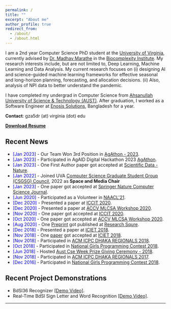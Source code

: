 ```yaml
---
permalink: /
title: ""
excerpt: "About me"
author_profile: true
redirect_from:
  - /about/
  - /about.html
---
```


I am a 2nd year Computer Science PhD student at the [University of Virginia](https://engineering.virginia.edu/departments/computer-science), currently advised by [Dr. Madhav Marathe](https://engineering.virginia.edu/faculty/madhav-marathe) in the [Biocomplexity Institute](https://biocomplexity.virginia.edu/). My research interests include, but are not limited to, Deep Learning, Machine Learning and Data Analysis. My current research focuses on (i) designing AI and science-guided machine learning frameworks for effective seasonal and long-horizon planning, forecasting, and allocation decisions. (ii) Also, analysis of NPI data to better understand the pandemic.

I have completed my undergrad in Computer Science from [Ahsanullah University of Science & Technology (AUST)](http://aust.edu/). After graduation, I worked as a Software Engineer at [Enosis Solutions](https://www.enosisbd.com/), Bangladesh for a year.

**Contact**: gza5dr (at) virginia (dot) edu

[**Download Resume**](https://oishee-hoque.github.io/files/Oishee_CV.pdf)

<!-- <a href="https://oishee-hoque.github.io/publications/"> <img src="https://oishee-hoque.github.io/images/pubs.png" alt="Publication Venues"
	title="Publication Venues" width="600" height="200"> </a> -->

## Recent News

- <span style="color:Blue"> [Jan 2023] </span> - Our Team Won 3rd Position in [AgAthon - 2023](https://badgr.com/public/assertions/wJZIOVeESRiBJDtn-tRj6g?identity__email=gza5dr@virginia.edu).
- <span style="color:Blue"> [Jan 2023] </span> - Participated in AgAID Digital Hackathon 2023 [AgAthon](https://badgr.com/public/assertions/wJZIOVeESRiBJDtn-tRj6g?identity__email=gza5dr@virginia.edu).
- <span style="color:Blue"> [Jan 2023] </span> - One First Author paper got accepted at [Scientific Data - Nature](https://www.nature.com/sdata/).
- <span style="color:Blue"> [Jan 2022] </span> - Joined UVA [Computer Science Graduate Student Group (CSGSG) Council](https://csgsg.org/), 2022 as **Space and Media Chair**
- <span style="color:Blue"> [Jan 2023] </span> - One paper got accepted at [Springer Nature Computer Science Journal](https://link.springer.com/article/10.1007/s42979-021-00690-w).
- <span style="color:Blue"> [Jun 2020] </span> - Participated as a Volunteer in [NAACL'21](https://2021.naacl.org).
- <span style="color:Blue"> [Dec 2020] </span> - Presented a paper at [ICCIT 2020](http://iccit.org.bd/2020/).
- <span style="color:Blue"> [Dec 2020] </span> - Presented a paper at [ACCV MLCSA Workshop 2020](http://mlp.sci.yamaguchi-u.ac.jp/MLCSA2020/index.html).
- <span style="color:Blue"> [Nov 2020] </span> - One paper got accepted at [ICCIT 2020](http://iccit.org.bd/2020/).
- <span style="color:Blue"> [Oct 2020] </span> - One paper got accepted at [ACCV MLCSA Workshop 2020](http://mlp.sci.yamaguchi-u.ac.jp/MLCSA2020/index.html).
- <span style="color:Blue"> [Aug 2020] </span> - One [Preprint](https://assets.researchsquare.com/files/rs-56285/v1_stamped.pdf) got published at [Research Squre](https://www.researchsquare.com/article/rs-56285/v1).
- <span style="color:Blue"> [Dec 2018] </span> - Presented a paper at [ICIET 2018](http://www.cse.du.ac.bd/iciet/index.html).
- <span style="color:Blue"> [Nov 2018] </span> - One [paper](https://ieeexplore.ieee.org/document/8660780) got accepted at [ICIET 2018](http://www.cse.du.ac.bd/iciet/index.html).
- <span style="color:Blue"> [Nov 2018] </span> - Participated in [ACM ICPC DHAKA REGIONALS 2018](https://icpc.baylor.edu/regionals/finder/Dhaka-2018).
- <span style="color:Blue">[Oct 2018] </span> - Participated in [National Girls Programming Contest 2018](https://cseweek.bdosn.org/national-girls-programming-contest).
- <span style="color:Blue">[Jun 2018]</span> - Hosted [Aust Cse Week Prize Giving Ceremony - 2018](https://www.facebook.com/codeware.aust/).
- <span style="color:Blue"> [Nov 2018] </span> - Participated in [ACM ICPC DHAKA REGIONALS 2017](https://icpc.baylor.edu/regionals/finder/Dhaka-2017).
- <span style="color:Blue">[Dec 2016] </span> - Participated in [National Girls Programming Contest 2018](https://cseweek.bdosn.org/national-girls-programming-contest).

## Recent Project Demonstrations

- BdSl36 Recognizer [[Demo Video]](https://youtu.be/lSYgBMn2Tlg).
- Real-Time BdSl Sign Letter and Word Recognition [[Demo Video]](https://youtu.be/OU8IFpR0_sU).

---
